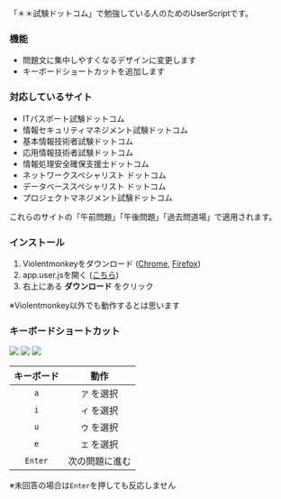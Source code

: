 「＊＊試験ドットコム」で勉強している人のためのUserScriptです。


### 機能
- 問題文に集中しやすくなるデザインに変更します
- キーボードショートカットを追加します


### 対応しているサイト
- ITパスポート試験ドットコム
- 情報セキュリティマネジメント試験ドットコム
- 基本情報技術者試験ドットコム
- 応用情報技術者試験ドットコム
- 情報処理安全確保支援士ドットコム
- ネットワークスペシャリスト ドットコム
- データベーススペシャリスト ドットコム
- プロジェクトマネジメント試験ドットコム

これらのサイトの「午前問題」「午後問題」「過去問道場」で適用されます。


### インストール
1. Violentmonkeyをダウンロード ([Chrome][violentmonkey-chrome], [Firefox][violentmonkey-firefox])
2. app.user.jsを開く ([こちら][app.user.js])
3. 右上にある **ダウンロード** をクリック

※Violentmonkey以外でも動作するとは思います


### キーボードショートカット
![](https://img.shields.io/badge/%E5%8D%88%E5%89%8D%E5%95%8F%E9%A1%8C-%E5%AF%BE%E5%BF%9C-green.svg?longCache=true&style=flat)
![](https://img.shields.io/badge/%E5%8D%88%E5%BE%8C%E5%95%8F%E9%A1%8C-%E9%9D%9E%E5%AF%BE%E5%BF%9C-red.svg?longCache=true&style=flat)
![](https://img.shields.io/badge/%E9%81%8E%E5%8E%BB%E5%95%8F%E9%81%93%E5%A0%B4-%E5%AF%BE%E5%BF%9C-green.svg?longCache=true&style=flat)

| キーボード | 動作 |
| :-: | :-: |
| `a` | `ア` を選択 |
| `i` | `イ` を選択 |
| `u` | `ウ` を選択 |
| `e` | `エ` を選択 |
| `Enter` | 次の問題に進む |

※未回答の場合は`Enter`を押しても反応しません


<!-- links -->
[violentmonkey-chrome]: https://chrome.google.com/webstore/detail/violentmonkey/jinjaccalgkegednnccohejagnlnfdag
[violentmonkey-firefox]: https://addons.mozilla.org/ja/firefox/addon/violentmonkey/
[app.user.js]: https://github.com/ozelotjp/dotcom-js/raw/master/app.user.js
